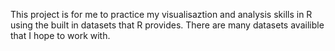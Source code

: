 This project is for me to practice my visualisaztion and analysis skills in R
using the built in datasets that R provides. There are many datasets availible 
that I hope to work with.  